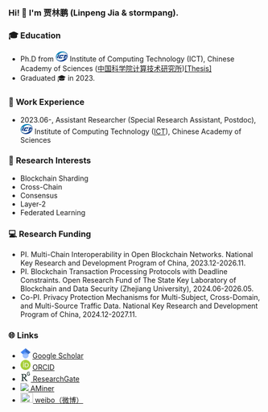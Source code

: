 ### Hi! 👋 I'm 贾林鹏 (Linpeng Jia & stormpang).

### 🎓 **Education**

* Ph.D from <img src="imgs/ICT.png" style="height: 20px;" /> Institute of Computing Technology (ICT), Chinese Academy of Sciences ([中国科学院计算技术研究所](http://www.ict.ac.cn/))[[Thesis]](http://dx.doi.org/10.13140/RG.2.2.17677.35046)
* Graduated 🎓 in 2023.

### 💼 **Work Experience**

* 2023.06-, Assistant Researcher (Special Research Assistant, Postdoc), <img src="imgs/ICT.png" style="height: 20px;" /> Institute of Computing Technology ([ICT](http://www.ict.ac.cn/)), Chinese Academy of Sciences

### 🔭 **Research Interests**

* Blockchain Sharding
* Cross-Chain
* Consensus
* Layer-2
* Federated Learning

### 💻 **Research Funding**

-   PI. Multi-Chain Interoperability in Open Blockchain Networks. National Key Research and Development Program of China, 2023.12-2026.11.
-   PI. Blockchain Transaction Processing Protocols with Deadline Constraints. Open Research Fund of The State Key Laboratory of Blockchain and Data Security (Zhejiang University), 2024.06-2026.05.
-   Co-PI. Privacy Protection Mechanisms for Multi-Subject, Cross-Domain, and Multi-Source Traffic Data. National Key Research and Development Program of China, 2024.12-2027.11.

### 🌐 **Links**

* <img src="imgs/scholar.png" style="height: 20px;" /> [ Google Scholar](https://scholar.google.com/citations?user=03jw1vAAAAAJ) 
* <img src="imgs/ORCID.png" style="height: 20px;" /> [ ORCID](https://orcid.org/0000-0003-1916-6193) 
* <img src="imgs/ResearchGate.png" style="height: 20px;" />[ ResearchGate](https://www.researchgate.net/profile/Linpeng-Jia)
* <img src="https://originalfileserver.aminer.cn/sys/aminer/favicon.ico" style="height:20px;"/>[ AMiner](https://www.aminer.cn/profile/6404e3727691d561fb3e2a75)
* <img src="https://upload.wikimedia.org/wikipedia/zh/4/46/Sina_Weibo_logo.svg" style="width:25px;height:20px;" />[ weibo（微博）](https://weibo.com/u/3853847834) 